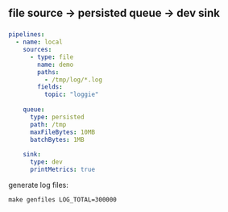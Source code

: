 
## file source -> persisted queue -> dev sink

###

```yaml
pipelines:
  - name: local
    sources:
      - type: file
        name: demo
        paths:
          - /tmp/log/*.log
        fields:
          topic: "loggie"
    
    queue:
      type: persisted
      path: /tmp
      maxFileBytes: 10MB
      batchBytes: 1MB
      
    sink:
      type: dev
      printMetrics: true
```

generate log files:

```
make genfiles LOG_TOTAL=300000
```




